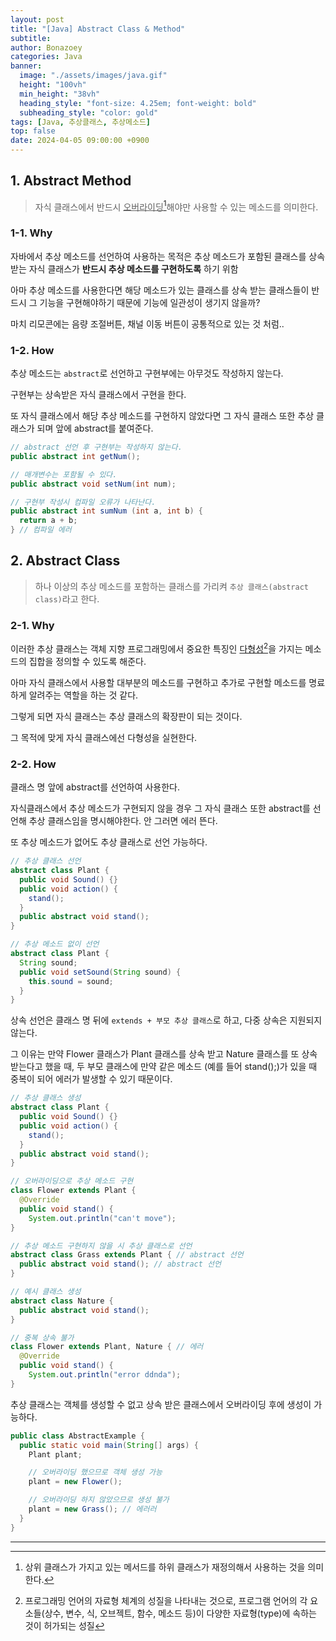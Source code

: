 ```yaml
---
layout: post
title: "[Java] Abstract Class & Method"
subtitle: 
author: Bonazoey
categories: Java
banner:
  image: "./assets/images/java.gif"
  height: "100vh"
  min_height: "38vh"
  heading_style: "font-size: 4.25em; font-weight: bold"
  subheading_style: "color: gold"
tags: [Java, 추상클래스, 추상메소드]
top: false
date: 2024-04-05 09:00:00 +0900
---
```


## 1. Abstract Method

> 자식 클래스에서 반드시 <u>오버라이딩</u>[^or]해야만 사용할 수 있는 메소드를 의미한다.

### 1-1. Why

자바에서 추상 메소드를 선언하여 사용하는 목적은 추상 메소드가 포함된 클래스를 상속받는 자식 클래스가 **반드시 추상 메소드를 구현하도록** 하기 위함

아마 추상 메소드를 사용한다면 해당 메소드가 있는 클래스를 상속 받는 클래스들이 반드시 그 기능을 구현해야하기 때문에 기능에 일관성이 생기지 않을까?

마치 리모콘에는 음량 조절버튼, 채널 이동 버튼이 공통적으로 있는 것 처럼..

### 1-2. How

추상 메소드는 `abstract`로 선언하고 구현부에는 아무것도 작성하지 않는다.

구현부는 상속받은 자식 클래스에서 구현을 한다.

또 자식 클래스에서 해당 추상 메소드를 구현하지 않았다면 그 자식 클래스 또한 추상 클래스가 되며 앞에 abstract를 붙여준다.

~~~java
// abstract 선언 후 구현부는 작성하지 않는다.
public abstract int getNum();

// 매개변수는 포함될 수 있다.
public abstract void setNum(int num);

// 구현부 작성시 컴파일 오류가 나타난다.
public abstract int sumNum (int a, int b) {
  return a + b;
} // 컴파일 에러
~~~

## 2. Abstract Class

> 하나 이상의 추상 메소드를 포함하는 클래스를 가리켜 `추상 클래스(abstract class)`라고 한다.

### 2-1. Why

이러한 추상 클래스는 객체 지향 프로그래밍에서 중요한 특징인 <u>다형성</u>[^pm]을 가지는 메소드의 집합을 정의할 수 있도록 해준다.

아마 자식 클래스에서 사용할 대부분의 메소드를 구현하고 추가로 구현할 메소드를 명료하게 알려주는 역할을 하는 것 같다.

그렇게 되면 자식 클래스는 추상 클래스의 확장판이 되는 것이다.

그 목적에 맞게 자식 클래스에선 다형성을 실현한다.

### 2-2. How

클래스 명 앞에 abstract를 선언하여 사용한다.

자식클래스에서 추상 메소드가 구현되지 않을 경우 그 자식 클래스 또한 abstract를 선언해 추상 클래스임을 명시해야한다. 안 그러면 에러 뜬다.

또 추상 메소드가 없어도 추상 클래스로 선언 가능하다.

~~~java
// 추상 클래스 선언
abstract class Plant {
  public void Sound() {}
  public void action() {
    stand();
  }
  public abstract void stand();
}

// 추상 메소드 없이 선언
abstract class Plant {
  String sound;
  public void setSound(String sound) {
    this.sound = sound;
  }
}
~~~

상속 선언은 클래스 명 뒤에 `extends + 부모 추상 클래스`로 하고, 다중 상속은 지원되지 않는다.

그 이유는 만약 Flower 클래스가 Plant 클래스를 상속 받고 Nature 클래스를 또 상속 받는다고 했을 때, 두 부모 클래스에 만약 같은 메소드 (예를 들어 stand();)가 있을 때 중복이 되어 에러가 발생할 수 있기 때문이다.

~~~java
// 추상 클래스 생성
abstract class Plant {
  public void Sound() {}
  public void action() {
    stand();
  }
  public abstract void stand();
}

// 오버라이딩으로 추상 메소드 구현
class Flower extends Plant {
  @Override
  public void stand() {
    System.out.println("can't move");
}

// 추상 메소드 구현하지 않을 시 추상 클래스로 선언
abstract class Grass extends Plant { // abstract 선언
  public abstract void stand(); // abstract 선언
}
~~~

~~~java
// 예시 클래스 생성
abstract class Nature {
  public abstract void stand();
}

// 중복 상속 불가
class Flower extends Plant, Nature { // 에러
  @Override
  public void stand() {
    System.out.println("error ddnda");
}
~~~

추상 클래스는 객체를 생성할 수 없고 상속 받은 클래스에서 오버라이딩 후에 생성이 가능하다.

~~~java
public class AbstractExample {
  public static void main(String[] args) {
    Plant plant;

    // 오버라이딩 했으므로 객체 생성 가능
    plant = new Flower();

    // 오버라이딩 하지 않았으므로 생성 불가
    plant = new Grass(); // 에러러
  }
}
~~~
___

[^or]: 상위 클래스가 가지고 있는 메서드를 하위 클래스가 재정의해서 사용하는 것을 의미한다.

[^pm]: 프로그래밍 언어의 자료형 체계의 성질을 나타내는 것으로, 프로그램 언어의 각 요소들(상수, 변수, 식, 오브젝트, 함수, 메소드 등)이 다양한 자료형(type)에 속하는 것이 허가되는 성질
